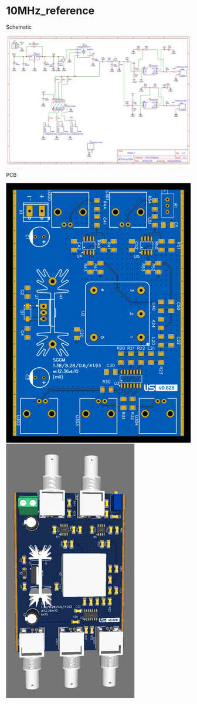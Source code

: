 # 10MHz_reference

Schematic

<img src="https://github.com/vinayshanbhag/10MHz_reference/blob/main/10MHz_reference-sch.svg" />

PCB

<img src="https://github.com/vinayshanbhag/10MHz_reference/blob/main/10MHz_reference-top.svg" />

<img src="https://github.com/vinayshanbhag/10MHz_reference/blob/main/10Mhz_reference_3d.png" />
